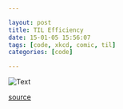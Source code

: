 ```yaml
---

layout: post
title: TIL Efficiency
date: 15-01-05 15:56:07
tags: [code, xkcd, comic, til]
categories: [code]

---
```


![Text]({{site.url}}/assets/blog_img/2015-01-05-TIL-efficiency/efficiency.png) 

[source](http://xkcd.com/1445/)